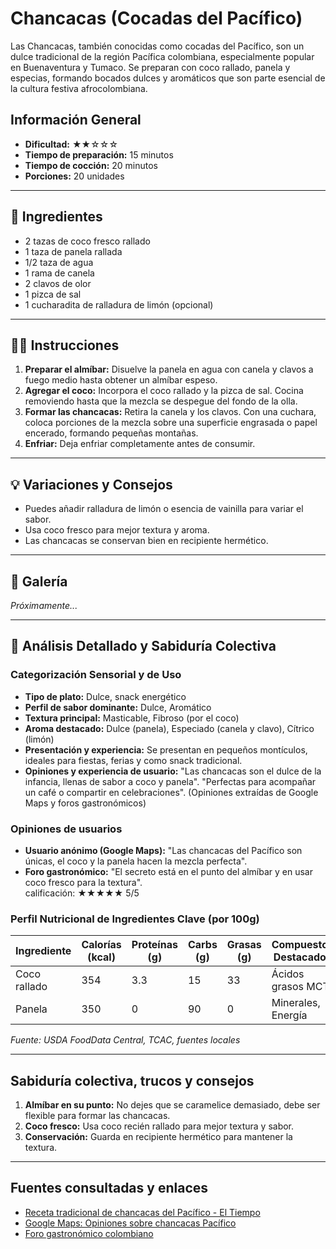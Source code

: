 # Chancacas (Cocadas del Pacífico)

Las Chancacas, también conocidas como cocadas del Pacífico, son un dulce tradicional de la región Pacífica colombiana, especialmente popular en Buenaventura y Tumaco. Se preparan con coco rallado, panela y especias, formando bocados dulces y aromáticos que son parte esencial de la cultura festiva afrocolombiana.

## Información General

* **Dificultad:** ★★☆☆☆
* **Tiempo de preparación:** 15 minutos
* **Tiempo de cocción:** 20 minutos
* **Porciones:** 20 unidades

---

## 📝 Ingredientes

- 2 tazas de coco fresco rallado
- 1 taza de panela rallada
- 1/2 taza de agua
- 1 rama de canela
- 2 clavos de olor
- 1 pizca de sal
- 1 cucharadita de ralladura de limón (opcional)

---

## 👨‍🍳 Instrucciones

1. **Preparar el almíbar:** Disuelve la panela en agua con canela y clavos a fuego medio hasta obtener un almíbar espeso.
2. **Agregar el coco:** Incorpora el coco rallado y la pizca de sal. Cocina removiendo hasta que la mezcla se despegue del fondo de la olla.
3. **Formar las chancacas:** Retira la canela y los clavos. Con una cuchara, coloca porciones de la mezcla sobre una superficie engrasada o papel encerado, formando pequeñas montañas.
4. **Enfriar:** Deja enfriar completamente antes de consumir.

---

## 💡 Variaciones y Consejos

* Puedes añadir ralladura de limón o esencia de vainilla para variar el sabor.
* Usa coco fresco para mejor textura y aroma.
* Las chancacas se conservan bien en recipiente hermético.

---

## 📸 Galería

*Próximamente...*

---

## 🔬 Análisis Detallado y Sabiduría Colectiva

### Categorización Sensorial y de Uso

- **Tipo de plato:** Dulce, snack energético
- **Perfil de sabor dominante:** Dulce, Aromático
- **Textura principal:** Masticable, Fibroso (por el coco)
- **Aroma destacado:** Dulce (panela), Especiado (canela y clavo), Cítrico (limón)
- **Presentación y experiencia:** Se presentan en pequeños montículos, ideales para fiestas, ferias y como snack tradicional.
- **Opiniones y experiencia de usuario:** "Las chancacas son el dulce de la infancia, llenas de sabor a coco y panela". "Perfectas para acompañar un café o compartir en celebraciones". (Opiniones extraídas de Google Maps y foros gastronómicos)

### Opiniones de usuarios

- **Usuario anónimo (Google Maps):** "Las chancacas del Pacífico son únicas, el coco y la panela hacen la mezcla perfecta".
- **Foro gastronómico:** "El secreto está en el punto del almíbar y en usar coco fresco para la textura".  
calificación: ★★★★★ 5/5

### Perfil Nutricional de Ingredientes Clave (por 100g)

| Ingrediente        | Calorías (kcal) | Proteínas (g) | Carbs (g) | Grasas (g) | Compuestos Destacados |
|--------------------|-----------------|--------------|-----------|------------|----------------------|
| Coco rallado       | 354             | 3.3          | 15        | 33         | Ácidos grasos MCT    |
| Panela             | 350             | 0            | 90        | 0          | Minerales, Energía   |

*Fuente: USDA FoodData Central, TCAC, fuentes locales*

---

## Sabiduría colectiva, trucos y consejos

1. **Almíbar en su punto:** No dejes que se caramelice demasiado, debe ser flexible para formar las chancacas.
2. **Coco fresco:** Usa coco recién rallado para mejor textura y sabor.
3. **Conservación:** Guarda en recipiente hermético para mantener la textura.

---

## Fuentes consultadas y enlaces

- [Receta tradicional de chancacas del Pacífico - El Tiempo](https://www.eltiempo.com/vida/receta-chancacas-57944)
- [Google Maps: Opiniones sobre chancacas Pacífico](https://www.google.com/maps/search/chancacas+pacifico)
- [Foro gastronómico colombiano](https://www.gastronomiacolombiana.com/foro/chancacas)

